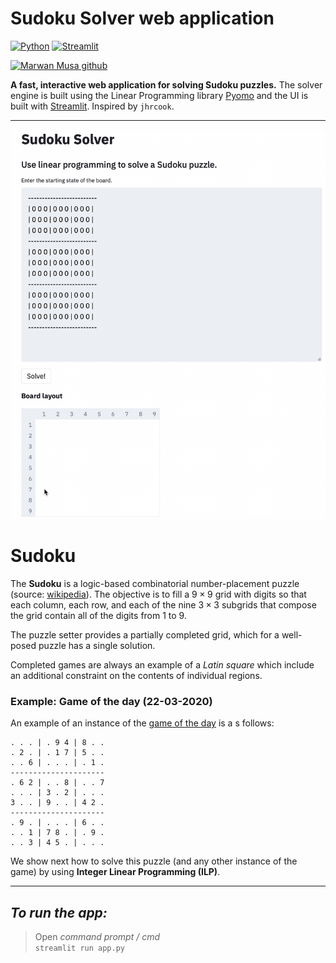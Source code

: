 # Sudoku Solver web application

[![Python](https://img.shields.io/badge/Python-3.9-3776AB.svg?style=flat&logo=python&logoColor=FFDB4D)](https://www.python.org)
[![Streamlit](https://img.shields.io/badge/Streamlit-app-FF4B4B.svg?style=flat)](https://www.streamlit.io)

[![Marwan Musa github](https://img.shields.io/badge/GitHub-marwanmusa-181717.svg?style=flat&logo=github)](https://github.com/marwanmusa)

**A fast, interactive web application for solving Sudoku puzzles.**
The solver engine is built using the Linear Programming library [Pyomo](https://www.pyomo.org) and the UI is built with [Streamlit](https://www.streamlit.io). Inspired by `jhrcook`.

---

![demo](demo.gif)

# Sudoku
The **Sudoku** is a logic-based combinatorial number-placement puzzle (source: [wikipedia](https://en.wikipedia.org/wiki/Sudoku)). The objective is to fill a $9 \times 9$ grid with digits so that each column, each row, and each of the nine $3 \times 3$ subgrids that compose the grid contain all of the digits from 1 to 9. 

The puzzle setter provides a partially completed grid, which for a well-posed puzzle has a single solution.

Completed games are always an example of a *Latin square* which include an additional constraint on the contents of individual regions.

### Example: Game of the day (22-03-2020)
An example of an instance of the [game of the day](http://www.dailysudoku.com/sudoku/today.shtml) is a s follows:

```
. . . | . 9 4 | 8 . .
. 2 . | . 1 7 | 5 . .
. . 6 | . . . | . 1 .
---------------------
. 6 2 | . . 8 | . . 7
. . . | 3 . 2 | . . .
3 . . | 9 . . | 4 2 .
---------------------
. 9 . | . . . | 6 . .
. . 1 | 7 8 . | . 9 .
. . 3 | 4 5 . | . . .
```

We show next how to solve this puzzle (and any other instance of the game) by using **Integer Linear Programming (ILP)**.

---
## ***To run the app:***

>Open *command prompt / cmd* <br> `streamlit run app.py`
